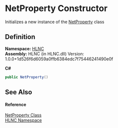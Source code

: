 # NetProperty Constructor


Initializes a new instance of the <a href="T_HLNC_NetProperty">NetProperty</a> class



## Definition
**Namespace:** <a href="N_HLNC">HLNC</a>  
**Assembly:** HLNC (in HLNC.dll) Version: 1.0.0+1d526f6d6059a0ffb6384edc7f75446241490e0f

**C#**
``` C#
public NetProperty()
```



## See Also


#### Reference
<a href="T_HLNC_NetProperty">NetProperty Class</a>  
<a href="N_HLNC">HLNC Namespace</a>  
